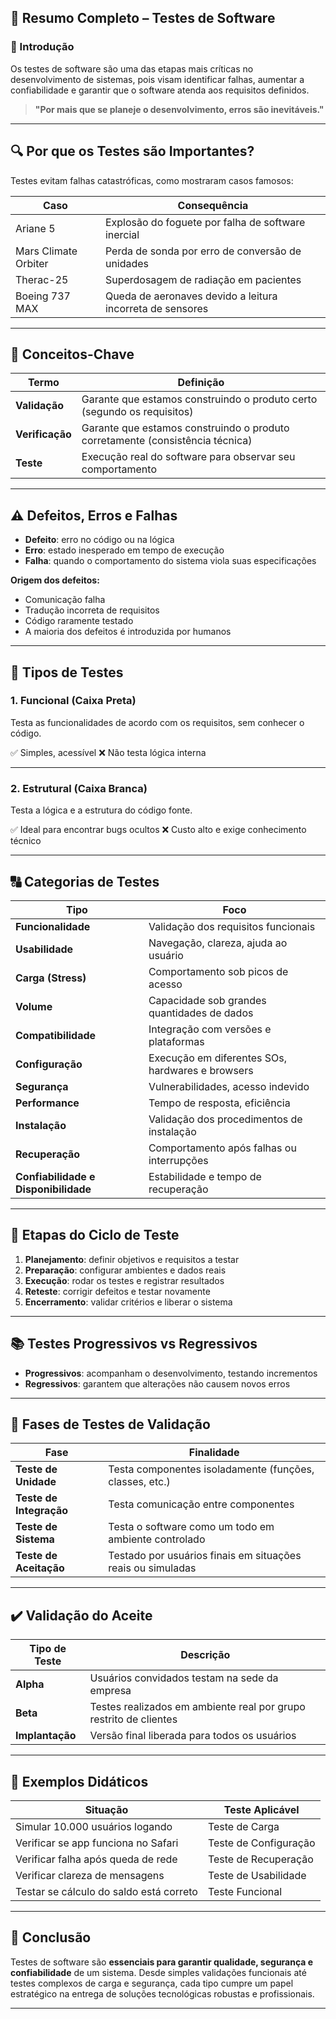 ## 🧠 **Resumo Completo – Testes de Software**

### 📌 Introdução

Os testes de software são uma das etapas mais críticas no desenvolvimento de sistemas, pois visam identificar falhas, aumentar a confiabilidade e garantir que o software atenda aos requisitos definidos.

> **"Por mais que se planeje o desenvolvimento, erros são inevitáveis."**

---

## 🔍 **Por que os Testes são Importantes?**

Testes evitam falhas catastróficas, como mostraram casos famosos:

| Caso                 | Consequência                                              |
| -------------------- | --------------------------------------------------------- |
| Ariane 5             | Explosão do foguete por falha de software inercial        |
| Mars Climate Orbiter | Perda de sonda por erro de conversão de unidades          |
| Therac-25            | Superdosagem de radiação em pacientes                     |
| Boeing 737 MAX       | Queda de aeronaves devido a leitura incorreta de sensores |

---

## 🧪 **Conceitos-Chave**

| Termo           | Definição                                                                     |
| --------------- | ----------------------------------------------------------------------------- |
| **Validação**   | Garante que estamos construindo o produto certo (segundo os requisitos)       |
| **Verificação** | Garante que estamos construindo o produto corretamente (consistência técnica) |
| **Teste**       | Execução real do software para observar seu comportamento                     |

---

## ⚠️ Defeitos, Erros e Falhas

* **Defeito**: erro no código ou na lógica
* **Erro**: estado inesperado em tempo de execução
* **Falha**: quando o comportamento do sistema viola suas especificações

**Origem dos defeitos:**

* Comunicação falha
* Tradução incorreta de requisitos
* Código raramente testado
* A maioria dos defeitos é introduzida por humanos

---

## 🔁 Tipos de Testes

### 1. **Funcional (Caixa Preta)**

Testa as funcionalidades de acordo com os requisitos, sem conhecer o código.

✅ Simples, acessível
❌ Não testa lógica interna

---

### 2. **Estrutural (Caixa Branca)**

Testa a lógica e a estrutura do código fonte.

✅ Ideal para encontrar bugs ocultos
❌ Custo alto e exige conhecimento técnico

---

## 🔠 Categorias de Testes

| Tipo                                 | Foco                                             |
| ------------------------------------ | ------------------------------------------------ |
| **Funcionalidade**                   | Validação dos requisitos funcionais              |
| **Usabilidade**                      | Navegação, clareza, ajuda ao usuário             |
| **Carga (Stress)**                   | Comportamento sob picos de acesso                |
| **Volume**                           | Capacidade sob grandes quantidades de dados      |
| **Compatibilidade**                  | Integração com versões e plataformas             |
| **Configuração**                     | Execução em diferentes SOs, hardwares e browsers |
| **Segurança**                        | Vulnerabilidades, acesso indevido                |
| **Performance**                      | Tempo de resposta, eficiência                    |
| **Instalação**                       | Validação dos procedimentos de instalação        |
| **Recuperação**                      | Comportamento após falhas ou interrupções        |
| **Confiabilidade e Disponibilidade** | Estabilidade e tempo de recuperação              |

---

## 🧱 **Etapas do Ciclo de Teste**

1. **Planejamento**: definir objetivos e requisitos a testar
2. **Preparação**: configurar ambientes e dados reais
3. **Execução**: rodar os testes e registrar resultados
4. **Reteste**: corrigir defeitos e testar novamente
5. **Encerramento**: validar critérios e liberar o sistema

---

## 📚 **Testes Progressivos vs Regressivos**

* **Progressivos**: acompanham o desenvolvimento, testando incrementos
* **Regressivos**: garantem que alterações não causem novos erros

---

## 🧪 **Fases de Testes de Validação**

| Fase                    | Finalidade                                                  |
| ----------------------- | ----------------------------------------------------------- |
| **Teste de Unidade**    | Testa componentes isoladamente (funções, classes, etc.)     |
| **Teste de Integração** | Testa comunicação entre componentes                         |
| **Teste de Sistema**    | Testa o software como um todo em ambiente controlado        |
| **Teste de Aceitação**  | Testado por usuários finais em situações reais ou simuladas |

---

## ✔️ **Validação do Aceite**

| Tipo de Teste   | Descrição                                                         |
| --------------- | ----------------------------------------------------------------- |
| **Alpha**       | Usuários convidados testam na sede da empresa                     |
| **Beta**        | Testes realizados em ambiente real por grupo restrito de clientes |
| **Implantação** | Versão final liberada para todos os usuários                      |

---

## 🧠 Exemplos Didáticos

| Situação                                | Teste Aplicável       |
| --------------------------------------- | --------------------- |
| Simular 10.000 usuários logando         | Teste de Carga        |
| Verificar se app funciona no Safari     | Teste de Configuração |
| Verificar falha após queda de rede      | Teste de Recuperação  |
| Verificar clareza de mensagens          | Teste de Usabilidade  |
| Testar se cálculo do saldo está correto | Teste Funcional       |

---

## 🏁 **Conclusão**

Testes de software são **essenciais para garantir qualidade, segurança e confiabilidade** de um sistema. Desde simples validações funcionais até testes complexos de carga e segurança, cada tipo cumpre um papel estratégico na entrega de soluções tecnológicas robustas e profissionais.

---

